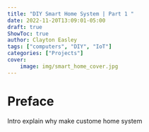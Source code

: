 ```yaml
---
title: "DIY Smart Home System | Part 1 "
date: 2022-11-20T13:09:01-05:00
draft: true
ShowToc: true
author: Clayton Easley
tags: ["computers", "DIY", "IoT"]
categories: ["Projects"]
cover:
    image: img/smart_home_cover.jpg
---
```


# Preface
Intro
explain why make custome home system
